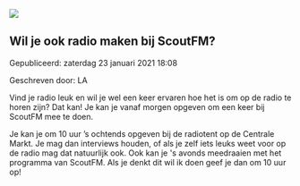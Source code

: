 


![](https://nawaka.scouting.nl/images/articles/20180805JER_9506a.jpg)


Wil je ook radio maken bij ScoutFM?
------------------------------------





 Gepubliceerd: zaterdag 23 januari 2021 18:08
   

 Geschreven door: LA
   




 Vind je radio leuk en wil je wel een keer ervaren hoe het is om op de radio te horen zijn? Dat kan! Je kan je vanaf morgen opgeven om een keer bij ScoutFM mee te doen.
 



 Je kan je om 10 uur ’s ochtends opgeven bij de radiotent op de Centrale Markt. Je mag dan interviews houden, of als je zelf iets leuks weet voor op de radio mag dat natuurlijk ook. Ook kan je 's avonds meedraaien met het programma van ScoutFM. Als je denkt dit wil ik doen geef je dan om 10 uur op!
 




